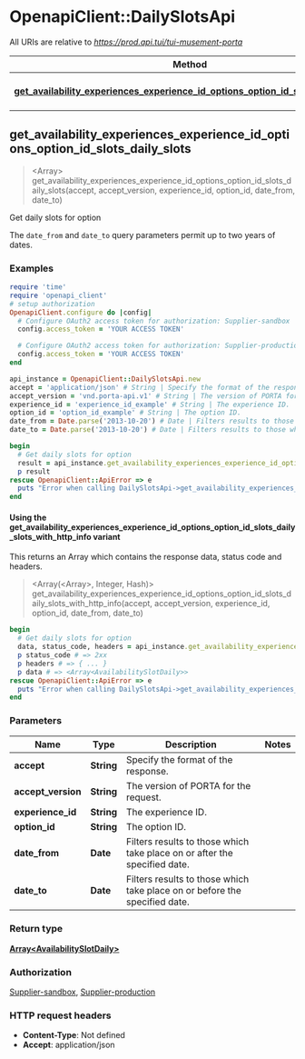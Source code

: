 # OpenapiClient::DailySlotsApi

All URIs are relative to *https://prod.api.tui/tui-musement-porta*

| Method | HTTP request | Description |
| ------ | ------------ | ----------- |
| [**get_availability_experiences_experience_id_options_option_id_slots_daily_slots**](DailySlotsApi.md#get_availability_experiences_experience_id_options_option_id_slots_daily_slots) | **GET** /supplier/availability/experiences/{experience_id}/options/{option_id}/slots/daily_slots | Get daily slots for option |


## get_availability_experiences_experience_id_options_option_id_slots_daily_slots

> <Array<AvailabilitySlotDaily>> get_availability_experiences_experience_id_options_option_id_slots_daily_slots(accept, accept_version, experience_id, option_id, date_from, date_to)

Get daily slots for option

The `date_from` and `date_to` query parameters permit up to two years of dates.

### Examples

```ruby
require 'time'
require 'openapi_client'
# setup authorization
OpenapiClient.configure do |config|
  # Configure OAuth2 access token for authorization: Supplier-sandbox
  config.access_token = 'YOUR ACCESS TOKEN'

  # Configure OAuth2 access token for authorization: Supplier-production
  config.access_token = 'YOUR ACCESS TOKEN'
end

api_instance = OpenapiClient::DailySlotsApi.new
accept = 'application/json' # String | Specify the format of the response.
accept_version = 'vnd.porta-api.v1' # String | The version of PORTA for the request.
experience_id = 'experience_id_example' # String | The experience ID.
option_id = 'option_id_example' # String | The option ID.
date_from = Date.parse('2013-10-20') # Date | Filters results to those which take place on or after the specified date.
date_to = Date.parse('2013-10-20') # Date | Filters results to those which take place on or before the specified date.

begin
  # Get daily slots for option
  result = api_instance.get_availability_experiences_experience_id_options_option_id_slots_daily_slots(accept, accept_version, experience_id, option_id, date_from, date_to)
  p result
rescue OpenapiClient::ApiError => e
  puts "Error when calling DailySlotsApi->get_availability_experiences_experience_id_options_option_id_slots_daily_slots: #{e}"
end
```

#### Using the get_availability_experiences_experience_id_options_option_id_slots_daily_slots_with_http_info variant

This returns an Array which contains the response data, status code and headers.

> <Array(<Array<AvailabilitySlotDaily>>, Integer, Hash)> get_availability_experiences_experience_id_options_option_id_slots_daily_slots_with_http_info(accept, accept_version, experience_id, option_id, date_from, date_to)

```ruby
begin
  # Get daily slots for option
  data, status_code, headers = api_instance.get_availability_experiences_experience_id_options_option_id_slots_daily_slots_with_http_info(accept, accept_version, experience_id, option_id, date_from, date_to)
  p status_code # => 2xx
  p headers # => { ... }
  p data # => <Array<AvailabilitySlotDaily>>
rescue OpenapiClient::ApiError => e
  puts "Error when calling DailySlotsApi->get_availability_experiences_experience_id_options_option_id_slots_daily_slots_with_http_info: #{e}"
end
```

### Parameters

| Name | Type | Description | Notes |
| ---- | ---- | ----------- | ----- |
| **accept** | **String** | Specify the format of the response. |  |
| **accept_version** | **String** | The version of PORTA for the request. |  |
| **experience_id** | **String** | The experience ID. |  |
| **option_id** | **String** | The option ID. |  |
| **date_from** | **Date** | Filters results to those which take place on or after the specified date. |  |
| **date_to** | **Date** | Filters results to those which take place on or before the specified date. |  |

### Return type

[**Array&lt;AvailabilitySlotDaily&gt;**](AvailabilitySlotDaily.md)

### Authorization

[Supplier-sandbox](../README.md#Supplier-sandbox), [Supplier-production](../README.md#Supplier-production)

### HTTP request headers

- **Content-Type**: Not defined
- **Accept**: application/json

